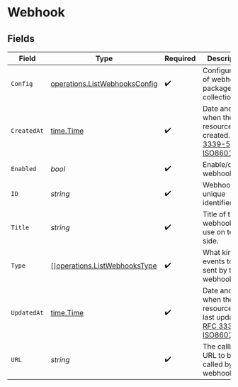 # Webhook


## Fields

| Field                                                                                                                                                                                            | Type                                                                                                                                                                                             | Required                                                                                                                                                                                         | Description                                                                                                                                                                                      |
| ------------------------------------------------------------------------------------------------------------------------------------------------------------------------------------------------ | ------------------------------------------------------------------------------------------------------------------------------------------------------------------------------------------------ | ------------------------------------------------------------------------------------------------------------------------------------------------------------------------------------------------ | ------------------------------------------------------------------------------------------------------------------------------------------------------------------------------------------------ |
| `Config`                                                                                                                                                                                         | [operations.ListWebhooksConfig](../../models/operations/listwebhooksconfig.md)                                                                                                                   | :heavy_check_mark:                                                                                                                                                                               | Configuration of webhook packages collection.                                                                                                                                                    |
| `CreatedAt`                                                                                                                                                                                      | [time.Time](https://pkg.go.dev/time#Time)                                                                                                                                                        | :heavy_check_mark:                                                                                                                                                                               | Date and time when the resource was created. [RFC 3339-5](https://datatracker.ietf.org/doc/html/rfc3339#section-5.6), [ISO8601 UTC](https://www.iso.org/iso-8601-date-and-time-format.html)      |
| `Enabled`                                                                                                                                                                                        | *bool*                                                                                                                                                                                           | :heavy_check_mark:                                                                                                                                                                               | Enable/disable webhook.                                                                                                                                                                          |
| `ID`                                                                                                                                                                                             | *string*                                                                                                                                                                                         | :heavy_check_mark:                                                                                                                                                                               | Webhook unique identifier.                                                                                                                                                                       |
| `Title`                                                                                                                                                                                          | *string*                                                                                                                                                                                         | :heavy_check_mark:                                                                                                                                                                               | Title of the webhook for use on tenant side.                                                                                                                                                     |
| `Type`                                                                                                                                                                                           | [][operations.ListWebhooksType](../../models/operations/listwebhookstype.md)                                                                                                                     | :heavy_check_mark:                                                                                                                                                                               | What kind of events to be sent by the webhook.                                                                                                                                                   |
| `UpdatedAt`                                                                                                                                                                                      | [time.Time](https://pkg.go.dev/time#Time)                                                                                                                                                        | :heavy_check_mark:                                                                                                                                                                               | Date and time when the resource was last updated. [RFC 3339-5](https://datatracker.ietf.org/doc/html/rfc3339#section-5.6), [ISO8601 UTC](https://www.iso.org/iso-8601-date-and-time-format.html) |
| `URL`                                                                                                                                                                                            | *string*                                                                                                                                                                                         | :heavy_check_mark:                                                                                                                                                                               | The callback URL to be called by the webhook.                                                                                                                                                    |
